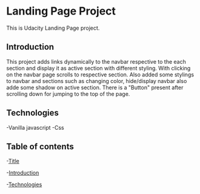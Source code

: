 # Landing Page Project

This is Udacity Landing Page project.

## Introduction

This project adds links dynamically to the navbar respective to the each section and display it as active section with different styling.
With clicking on the navbar page scrolls to respective section. Also added some stylings to navbar and sections such as changing color, hide/display navbar also adde some shadow on active section.
There is a "Button" present after scrolling down for jumping to the top of the page.

## Technologies

-Vanilla javascript
-Css

## Table of contents

-[Title](#Landing-Page-Project)

-[Introduction](#Introduction)

-[Technologies](#Technologies)
